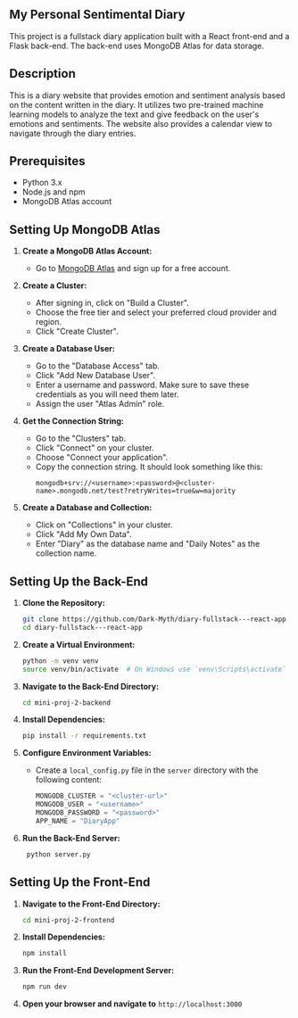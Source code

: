 ## My Personal Sentimental Diary
This project is a fullstack diary application built with a React front-end and a Flask back-end. The back-end uses MongoDB Atlas for data storage.

## Description

This is a diary website that provides emotion and sentiment analysis based on the content written in the diary. It utilizes two pre-trained machine learning models to analyze the text and give feedback on the user's emotions and sentiments. The website also provides a calendar view to navigate through the diary entries.

## Prerequisites

- Python 3.x
- Node.js and npm
- MongoDB Atlas account

## Setting Up MongoDB Atlas

1. **Create a MongoDB Atlas Account:**
   - Go to [MongoDB Atlas](https://www.mongodb.com/cloud/atlas) and sign up for a free account.

2. **Create a Cluster:**
   - After signing in, click on "Build a Cluster".
   - Choose the free tier and select your preferred cloud provider and region.
   - Click "Create Cluster".

3. **Create a Database User:**
   - Go to the "Database Access" tab.
   - Click "Add New Database User".
   - Enter a username and password. Make sure to save these credentials as you will need them later.
   - Assign the user "Atlas Admin" role.

4. **Get the Connection String:**
   - Go to the "Clusters" tab.
   - Click "Connect" on your cluster.
   - Choose "Connect your application".
   - Copy the connection string. It should look something like this:
     ```
     mongodb+srv://<username>:<password>@<cluster-name>.mongodb.net/test?retryWrites=true&w=majority
     ```

5. **Create a Database and Collection:**
   - Click on "Collections" in your cluster.
   - Click "Add My Own Data".
   - Enter "Diary" as the database name and "Daily Notes" as the collection name.

## Setting Up the Back-End

1. **Clone the Repository:**
   ```sh
   git clone https://github.com/Dark-Myth/diary-fullstack---react-app
   cd diary-fullstack---react-app
   ```

2. **Create a Virtual Environment:**
   ```sh
   python -m venv venv
   source venv/bin/activate  # On Windows use `venv\Scripts\activate`
   ```

3. **Navigate to the Back-End Directory:**
   ```sh
   cd mini-proj-2-backend
   ```

4. **Install Dependencies:**
   ```sh
   pip install -r requirements.txt
   ```

5. **Configure Environment Variables:**
   - Create a `local_config.py` file in the `server` directory with the following content:
     ```python
     MONGODB_CLUSTER = "<cluster-url>"
     MONGODB_USER = "<username>"
     MONGODB_PASSWORD = "<password>"
     APP_NAME = "DiaryApp"
     ```

5. **Run the Back-End Server:**
   ```sh
    python server.py
   ```

## Setting Up the Front-End

1. **Navigate to the Front-End Directory:**
   ```sh
   cd mini-proj-2-frontend
   ```

2. **Install Dependencies:**
   ```sh
   npm install
   ```

3. **Run the Front-End Development Server:**
   ```sh
   npm run dev
   ```

4. **Open your browser and navigate to** `http://localhost:3000`


